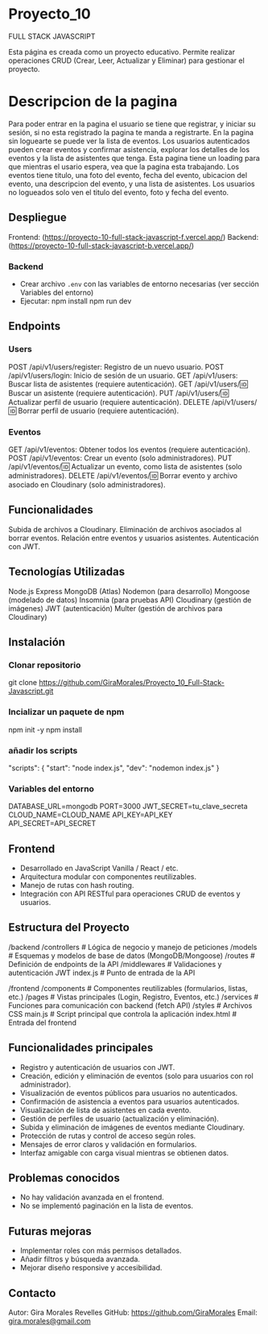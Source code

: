 # Proyecto_10

FULL STACK JAVASCRIPT

Esta página es creada como un proyecto educativo.
Permite realizar operaciones CRUD (Crear, Leer, Actualizar y Eliminar) para gestionar el proyecto.

# Descripcion de la pagina

Para poder entrar en la pagina el usuario se tiene que registrar, y iniciar su sesión, si no esta registrado la pagina te manda a registrarte.
En la pagina sin loguearte se puede ver la lista de eventos.
Los usuarios autenticados pueden crear eventos y confirmar asistencia, explorar los detalles de los eventos y la lista de asistentes que tenga.
Esta pagina tiene un loading para que mientras el usario espera, vea que la pagina esta trabajando.
Los eventos tiene titulo, una foto del evento, fecha del evento, ubicacion del evento, una descripcion del evento, y una lista de asistentes.
Los usuarios no logueados solo ven el titulo del evento, foto y fecha del evento.

## Despliegue

Frontend: (https://proyecto-10-full-stack-javascript-f.vercel.app/)
Backend: (https://proyecto-10-full-stack-javascript-b.vercel.app/)

### Backend
- Crear archivo `.env` con las variables de entorno necesarias (ver sección Variables del entorno)
- Ejecutar:
npm install
npm run dev

## Endpoints

### Users

POST /api/v1/users/register: Registro de un nuevo usuario.
POST /api/v1/users/login: Inicio de sesión de un usuario.
GET /api/v1/users: Buscar lista de asistentes (requiere autenticación).
GET /api/v1/users/:id: Buscar un asistente (requiere autenticación).
PUT /api/v1/users/:id: Actualizar perfil de usuario (requiere autenticación).
DELETE /api/v1/users/:id: Borrar perfil de usuario (requiere autenticación).

### Eventos

GET /api/v1/eventos: Obtener todos los eventos (requiere autenticación).
POST /api/v1/eventos: Crear un evento (solo administradores).
PUT /api/v1/eventos/:id: Actualizar un evento, como lista de asistentes (solo administradores).
DELETE /api/v1/eventos/:id: Borrar evento y archivo asociado en Cloudinary (solo administradores).

## Funcionalidades

Subida de archivos a Cloudinary.
Eliminación de archivos asociados al borrar eventos.
Relación entre eventos y usuarios asistentes.
Autenticación con JWT.

## Tecnologías Utilizadas

Node.js
Express
MongoDB (Atlas)
Nodemon (para desarrollo)
Mongoose (modelado de datos)
Insomnia (para pruebas API)
Cloudinary (gestión de imágenes)
JWT (autenticación)
Multer (gestión de archivos para Cloudinary)

## Instalación

### Clonar repositorio

git clone https://github.com/GiraMorales/Proyecto_10_Full-Stack-Javascript.git

### Incializar un paquete de npm

npm init -y
npm install

### añadir los scripts

"scripts": {
  "start": "node index.js",
  "dev": "nodemon index.js"
}

### Variables del entorno

DATABASE_URL=mongodb
PORT=3000
JWT_SECRET=tu_clave_secreta
CLOUD_NAME=CLOUD_NAME
API_KEY=API_KEY
API_SECRET=API_SECRET


## Frontend

- Desarrollado en JavaScript Vanilla / React / etc.
- Arquitectura modular con componentes reutilizables.
- Manejo de rutas con hash routing.
- Integración con API RESTful para operaciones CRUD de eventos y usuarios.

## Estructura del Proyecto

/backend
/controllers # Lógica de negocio y manejo de peticiones
/models # Esquemas y modelos de base de datos (MongoDB/Mongoose)
/routes # Definición de endpoints de la API
/middlewares # Validaciones y autenticación JWT
index.js # Punto de entrada de la API

/frontend
/components # Componentes reutilizables (formularios, listas, etc.)
/pages # Vistas principales (Login, Registro, Eventos, etc.)
/services # Funciones para comunicación con backend (fetch API)
/styles # Archivos CSS
main.js # Script principal que controla la aplicación
index.html # Entrada del frontend


## Funcionalidades principales

- Registro y autenticación de usuarios con JWT.
- Creación, edición y eliminación de eventos (solo para usuarios con rol administrador).
- Visualización de eventos públicos para usuarios no autenticados.
- Confirmación de asistencia a eventos para usuarios autenticados.
- Visualización de lista de asistentes en cada evento.
- Gestión de perfiles de usuario (actualización y eliminación).
- Subida y eliminación de imágenes de eventos mediante Cloudinary.
- Protección de rutas y control de acceso según roles.
- Mensajes de error claros y validación en formularios.
- Interfaz amigable con carga visual mientras se obtienen datos.

## Problemas conocidos
- No hay validación avanzada en el frontend.
- No se implementó paginación en la lista de eventos.

## Futuras mejoras
- Implementar roles con más permisos detallados.
- Añadir filtros y búsqueda avanzada.
- Mejorar diseño responsive y accesibilidad.

## Contacto

Autor: Gira Morales Revelles
GitHub: https://github.com/GiraMorales
Email: gira.morales@gmail.com

